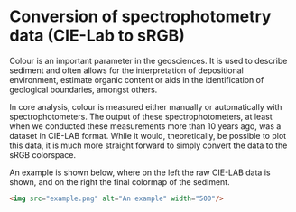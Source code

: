 # Conversion of spectrophotometry data (CIE-L**a**b to sRGB)

Colour is an important parameter in the geosciences. It is used to describe sediment and often allows for the interpretation of depositional environment, estimate organic content or aids in the identification of geological boundaries, amongst others. 

In core analysis, colour is measured either manually or automatically with spectrophotometers. The output of these spectrophotometers, at least when we conducted these measurements more than 10 years ago, was a dataset in CIE-LAB format. While it would, theoretically, be possible to plot this data, it is much more straight forward to simply convert the data to the sRGB colorspace. 

An example is shown below, where on the left the raw CIE-LAB data is shown, and on the right the final colormap of the sediment.

```html
<img src="example.png" alt="An example" width="500"/>
```